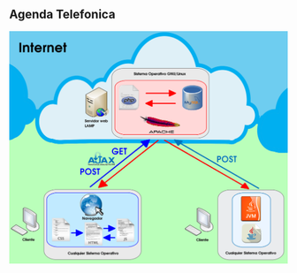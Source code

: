 
## Agenda Telefonica

<img src="https://raw.githubusercontent.com/RicardoValladares/Java/main/21_conexion_WEB/21_conexion_WEB.png" />
